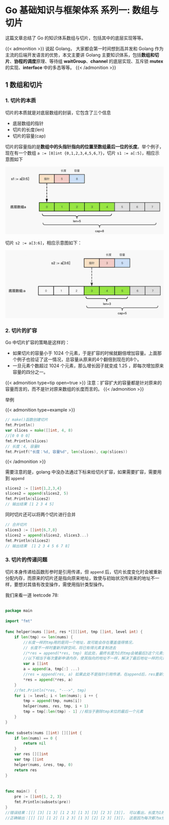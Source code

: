 # Go 基础知识与框架体系 系列一: 数组与切片


这篇文章总结了 Go 的知识体系数组与切片，包括其中的底层实现等等。

<!--more-->

{{< admonition >}}
说起 Golang， 大家都会第一时间想到高并发和 Golang 作为主流的后端开发语言的优势，本文主要讲 Golang 主要知识体系，包括**数组和切片**、**协程的调度**原理、等待组 **waitGroup**、**channel** 的底层实现、互斥锁 **mutex** 的实现、**interface** 中的多态等等。
{{< /admonition >}}

## 1 数组和切片

### 1. 切片的本质

切片的本质就是对底层数组的封装，它包含了三个信息

- 底层数组的指针
- 切片的长度(len)
- 切片的容量(cap)

切片的容量指的是**数组中的头指针指向的位置至数组最后一位的长度**。举个例子，现在有一个数组 `a := [8]int {0,1,2,3,4,5,6,7}`，切片 `s1 := a[:5]`，相应示意图如下

![切片 s1 和底层数组 a](/slice1.png "图1: 切片 s1 和底层数组 a")

切片 `s2 := a[3:6]`，相应示意图如下：

![切片 s2 和底层数组 a](/slice2.png "图2：切片 s2 和底层数组 a")

### 2. 切片的扩容

Go 中切片扩容的策略是这样的：

- 如果切片的容量小于 1024 个元素，于是扩容的时候就翻倍增加容量。上面那个例子也验证了这一情况，总容量从原来的4个翻倍到现在的8个。
- 一旦元素个数超过 1024 个元素，那么增长因子就变成 1.25 ，即每次增加原来容量的四分之一。

{{< admonition type=tip open=true >}}
注意：扩容扩大的容量都是针对原来的容量而言的，而不是针对原来数组的长度而言的。
{{< /admonition >}}

举例

{{< admonition type=example >}}
```go
// make()函数创建切片
fmt.Println()
var slices = make([]int, 4, 8)
//[0 0 0 0]
fmt.Println(slices)
// 长度：4, 容量8
fmt.Printf("长度：%d, 容量%d", len(slices), cap(slices))
```
{{< /admonition >}}

需要注意的是，golang 中没办法通过下标来给切片扩容，如果需要扩容，需要用到 `append`

```go
slices2 := []int{1,2,3,4}
slices2 = append(slices2, 5)
fmt.Println(slices2)
// 输出结果 [1 2 3 4 5]
```

同时切片还可以将两个切片进行合并

```go
// 合并切片
slices3 := []int{6,7,8}
slices2 = append(slices2, slices3...)
fmt.Println(slices2)
// 输出结果  [1 2 3 4 5 6 7 8]
```



### 3. 切片的传递问题

切片本身传递给函数形参时是引用传递，但 `append` 后，切片长度变化时会被重新分配内存，而原来的切片还是指向原来地址，致使与初始状况传进来的地址不一样，要想对其值有改变操作，需使用指针类型操作。

我们来看一道 leetcode 78:

```go

package main

import "fmt"

func helper(nums []int, res *[][]int, tmp []int, level int) {
	if len(tmp) <= len(nums) {
		//长度一样的tmp用的是同一个地址，故可能会存在覆盖值得情况，
		// 长度不一样时重新开辟空间，将已有得元素复制进去
		//*res = append(*res, tmp) 如此处，最终长度为1的tmp会被最后3这个元素全部覆盖
		//以下相当于每次重新申请内存，使其指向的地址不一样，解决了最后地址一样的元素值被覆盖的状态状态
		var a []int
		a = append(a, tmp[:] ...)
		//res = append(res, a) 如果此处不是指针引用传递，在append后，res重新分配内存，与之前传进来的res地址不一样，最终res仍为空值
		*res = append(*res, a)
	}
	//fmt.Println(*res, "--->", tmp)
	for i := level; i < len(nums); i ++ {
		tmp = append(tmp, nums[i])
		helper(nums, res, tmp, i + 1)
		tmp = tmp[:len(tmp) - 1] //相当于删除tmp末位的最后一个元素
	}
}

func subsets(nums []int) [][]int {
	if len(nums) == 0 {
		return nil
	}
	var res [][]int
	var tmp []int
	helper(nums, &res, tmp, 0)
	return res
}


func main()  {
	pre := []int{1, 2, 3}
	fmt.Println(subsets(pre))
}
//错误结果：[[] [3] [1 3] [1 2 3] [1 3] [3] [2 3] [3]]， 可以看出，长度为1的切片都被3覆盖了，这由于它们的地址不一样
//正确输出：[[] [1] [1 2] [1 2 3] [1 3] [2] [2 3] [3]]， 这是因为每次都为a分配内存，其地址都与之前的不一样，故最终的值没有被覆盖
```

